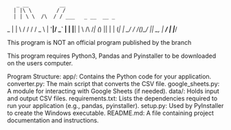        _ __          __                 
      | |\ \        / /                 
      | | \ \  /\  / / ___   _ __  __ _ 
  _   | |  \ \/  \/ / / _ \ | '__|/ _` |
 | |__| |   \  /\  /_| (_) || |  | (_| |
  \____/     \/  \/(_)\___/ |_|   \__, |
                                   __/ |
                                  |___/ 

This program is NOT an official program published by the branch

This program requires Python3, Pandas and Pyinstaller to be downloaded on the users computer.

Program Structure:
app/: Contains the Python code for your application.
converter.py: The main script that converts the CSV file.
google_sheets.py: A module for interacting with Google Sheets (if needed).
data/: Holds input and output CSV files.
requirements.txt: Lists the dependencies required to run your application (e.g., pandas, pyinstaller).
setup.py: Used by PyInstaller to create the Windows executable.
README.md: A file containing project documentation and instructions.
